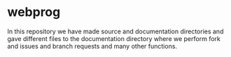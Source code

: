 # webprog
In this repository we have made source and documentation directories and gave different files to the documentation directory where we perform fork and issues and branch requests and many other functions.
